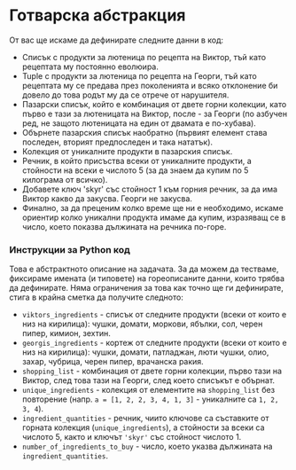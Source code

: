 
# Готварска абстракция

От вас ще искаме да дефинирате следните данни в код:

- Списък с продукти за лютеница по рецепта на Виктор, тъй като рецептата му постоянно еволюира.
- Tuple с продукти за лютеница по рецепта на Георги, тъй като рецептата му се предава през поколенията и всяко отклонение би довело до това родът му да се отрече от нарушителя.
- Пазарски списък, който е комбинация от двете горни колекции, като първо е тази за лютеницата на Виктор, после - за Георги (по азбучен ред, не защото лютеницата на един от двамата е по-хубава).
- Обърнете пазарския списък наобратно (първият елемент става последен, вторият предпоследен и така нататък).
- Колекция от уникалните продукти в пазарския списък.
- Речник, в който присъства всеки от уникалните продукти, а стойности на всеки е числото 5 (за да знаем да купим по 5 килограма от всичко).
- Добавете ключ 'skyr' със стойност 1 към горния речник, за да има Виктор какво да закусва. Георги не закусва.
- Финално, за да преценим колко време ще ни е необходимо, искаме ориентир колко уникални продукта имаме да купим, изразяващ се в число, което показва дължината на речника по-горе.

### Инструкции за Python код

Това е абстрактното описание на задачата. За да можем да тестваме, фиксираме имената (и типовете) на гореописаните данни, които трябва да дефинирате. Няма ограничения за това как точно ще ги дефинирате, стига в крайна сметка да получите следното:

- `viktors_ingredients` - списък от следните продукти (всеки от които е низ на кирилица): чушки, домати, моркови, ябълки, сол, черен пипер, кимион, зехтин.
- `georgis_ingredients` - кортеж от следните продукти (всеки от които е низ на кирилица): чушки, домати, патладжан, люти чушки, олио, захар, чубрица, черен пипер, врачанска ракия.
- `shopping_list` - комбинация от двете горни колекции, първо тази на Виктор, след това тази на Георги, след което списъкът е обърнат.
- `unique_ingredients` - колекция от елементите на `shopping_list` без повторение (напр. `a = [1, 2, 2, 3, 4, 1, 3]` - уникалните са `1, 2, 3, 4`).
- `ingredient_quantities` - речник, чиито ключове са съставките от горната колекция (`unique_ingredients`), а стойности за всеки са числото 5, както и ключът `'skyr'` със стойност числото 1.
- `number_of_ingredients_to_buy` - число, което указва дължината на `ingredient_quantities`.
